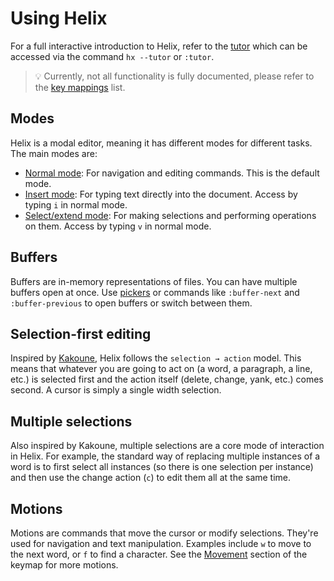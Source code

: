 # Using Helix

For a full interactive introduction to Helix, refer to the
[tutor](https://github.com/helix-editor/helix/blob/master/runtime/tutor) which
can be accessed via the command `hx --tutor` or `:tutor`.

> 💡 Currently, not all functionality is fully documented, please refer to the
> [key mappings](./keymap.md) list.

## Modes

Helix is a modal editor, meaning it has different modes for different tasks. The main modes are:

* [Normal mode](./keymap.md#normal-mode): For navigation and editing commands. This is the default mode.
* [Insert mode](./keymap.md#insert-mode): For typing text directly into the document. Access by typing `i` in normal mode.
* [Select/extend mode](./keymap.md#select--extend-mode): For making selections and performing operations on them. Access by typing `v` in normal mode.

## Buffers

Buffers are in-memory representations of files. You can have multiple buffers open at once. Use [pickers](./pickers.md) or commands like `:buffer-next` and `:buffer-previous` to open buffers or switch between them.

## Selection-first editing

Inspired by [Kakoune](http://kakoune.org/), Helix follows the `selection → action` model. This means that whatever you are going to act on (a word, a paragraph, a line, etc.) is selected first and the action itself (delete, change, yank, etc.) comes second. A cursor is simply a single width selection.

## Multiple selections

Also inspired by Kakoune, multiple selections are a core mode of interaction in Helix. For example, the standard way of replacing multiple instances of a word is to first select all instances (so there is one selection per instance) and then use the change action (`c`) to edit them all at the same time.

## Motions

Motions are commands that move the cursor or modify selections. They're used for navigation and text manipulation. Examples include `w` to move to the next word, or `f` to find a character. See the [Movement](./keymap.md#movement) section of the keymap for more motions.

